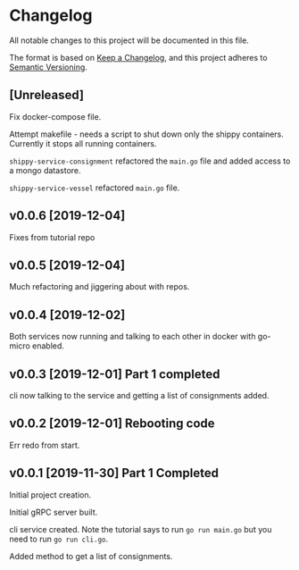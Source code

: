 # Changelog

All notable changes to this project will be documented in this file.

The format is based on [Keep a Changelog](https://keepachangelog.com/en/1.0.0/),
and this project adheres to [Semantic Versioning](https://semver.org/spec/v2.0.0.html).

## [Unreleased]

Fix docker-compose file.

Attempt makefile - needs a script to shut down only the shippy containers. Currently it stops all running containers.

`shippy-service-consignment` refactored the `main.go` file and added access to a mongo datastore.

`shippy-service-vessel` refactored `main.go` file.

## v0.0.6 [2019-12-04]

Fixes from tutorial repo

## v0.0.5 [2019-12-04]

Much refactoring and jiggering about with repos.

## v0.0.4 [2019-12-02]

Both services now running and talking to each other in docker with go-micro enabled.

## v0.0.3 [2019-12-01] Part 1 completed

cli now talking to the service and getting a list of consignments added.

## v0.0.2 [2019-12-01] Rebooting code

Err redo from start.

## v0.0.1 [2019-11-30] Part 1 Completed

Initial project creation.

Initial gRPC server built.

cli service created. Note the tutorial says to run `go run main.go` but you need to run `go run cli.go`.

Added method to get a list of consignments.
